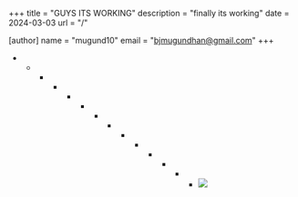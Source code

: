 +++
title = "GUYS ITS WORKING"
description = "finally its working"
date = 2024-03-03
url = "/"

[author]
name = "mugund10"
email = "bjmugundhan@gmail.com"
+++




*   *   *   *   *   *   *   *   *   *   *   *   *   *   ![](https://c.tenor.com/G3XQjDTtBEIAAAAd/tenor.gif)


